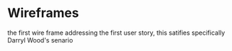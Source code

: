 # Wireframes
the first wire frame addressing the first user story, this satifies specifically Darryl Wood's senario 
